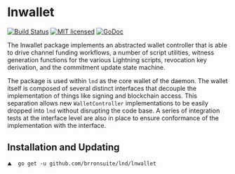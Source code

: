 lnwallet
=========

[![Build Status](http://img.shields.io/travis/brronsuite/lnd.svg)](https://travis-ci.org/brronsuite/lnd) 
[![MIT licensed](https://img.shields.io/badge/license-MIT-blue.svg)](https://github.com/brronsuite/lnd/blob/master/LICENSE)
[![GoDoc](https://img.shields.io/badge/godoc-reference-blue.svg)](http://godoc.org/github.com/brronsuite/lnd/lnwallet)

The lnwallet package implements an abstracted wallet controller that is able to
drive channel funding workflows, a number of script utilities, witness
generation functions for the various Lightning scripts, revocation key
derivation, and the commitment update state machine. 

The package is used within `lnd` as the core wallet of the daemon. The wallet
itself is composed of several distinct interfaces that decouple the
implementation of things like signing and blockchain access. This separation
allows new `WalletController` implementations to be easily dropped into
`lnd` without disrupting the code base. A series of integration tests at the
interface level are also in place to ensure conformance of the implementation
with the interface.


## Installation and Updating

```shell
⛰  go get -u github.com/brronsuite/lnd/lnwallet
```
